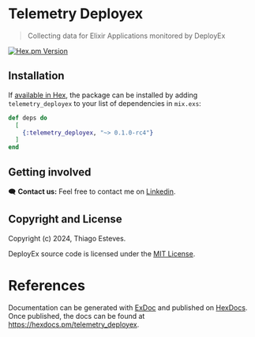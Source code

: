 # Telemetry Deployex

> Collecting data for Elixir Applications monitored by DeployEx

[![Hex.pm Version](http://img.shields.io/hexpm/v/telemetry_deployex.svg?style=flat)](https://hex.pm/packages/telemetry_deployex)

## Installation

If [available in Hex](https://hex.pm/docs/publish), the package can be installed
by adding `telemetry_deployex` to your list of dependencies in `mix.exs`:

```elixir
def deps do
  [
    {:telemetry_deployex, "~> 0.1.0-rc4"}
  ]
end
```

## Getting involved

🗨️ **Contact us:**
Feel free to contact me on [Linkedin](https://www.linkedin.com/in/thiago-cesar-calori-esteves-972368115/).

## Copyright and License

Copyright (c) 2024, Thiago Esteves.

DeployEx source code is licensed under the [MIT License](LICENSE.md).

# References

Documentation can be generated with [ExDoc](https://github.com/elixir-lang/ex_doc)
and published on [HexDocs](https://hexdocs.pm). Once published, the docs can
be found at <https://hexdocs.pm/telemetry_deployex>.